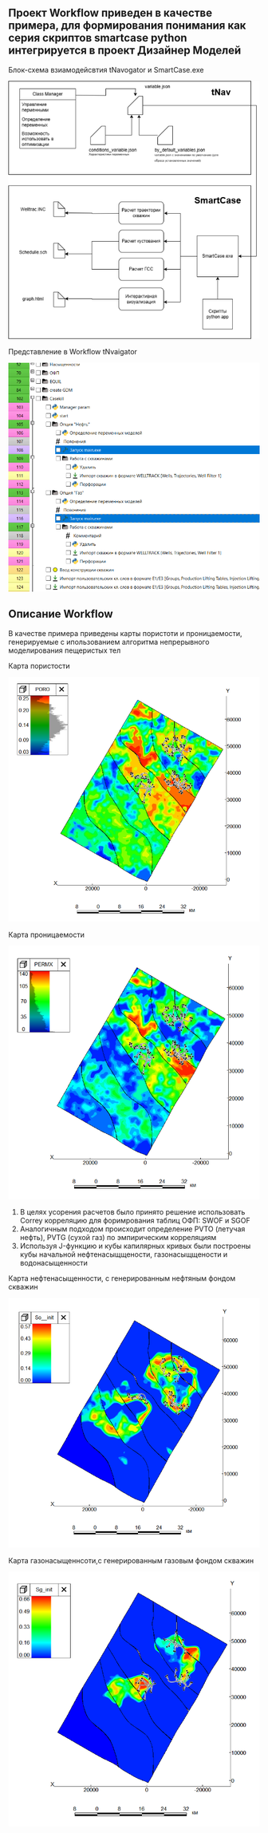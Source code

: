 ## Проект Workflow приведен в качестве примера, для формирования понимания как серия скриптов smartcase python интегрируется в проект Дизайнер Моделей

Блок-схема взиамодейсвтия tNavogator и SmartCase.exe 

![Схема](../images/integrtation.png)


Представление в Workflow tNvaigator

![Схема](../images/workflow.png)

## Описание Workflow
В качестве примера приведены карты пористоти и проницаемости, генерируемые с ипользованием алгоритма непрерывного моделирования пещеристых тел

Карта пористости

![Карта пористости](../images/poro.png)


Карта проницаемости

![Карта проницаемости](../images/perm.png)

1. В целях усорения расчетов было принято решение использовать Correy корреляцию для форимрования таблиц ОФП: SWOF и SGOF
2. Аналогичным подходом происходит определение PVTO (летучая нефть), PVTG (сухой газ) по эмпирическим корреляциям 
3. Используя J-функцию и кубы капилярных кривых были построены кубы начальной нефтенасыщщености, газонасыщщености и водонасыщенности

   
Карта нефтенасыщенности, с генерированным нефтяным фондом скважин

![Карта нефтенасыщенности, с генерированным нефтяным фондом скважин](../images/S0+wells.png)


Карта газонасыщеннсоти,с генерированным газовым фондом скважин

![Карта газонасыщеннсоти,с генерированным газовым фондом скважин](../images/Sg+wells.png)   
